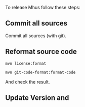 
To release Mhus follow these steps:

## Commit all sources

Commit all sources (with git).

## Reformat source code

```
mvn license:format

mvn git-code-format:format-code
```

And check the result.

## Update Version and

